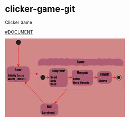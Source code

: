 # clicker-game-git
Clicker Game

[#DOCUMENT](https://docs.google.com/document/d/1CXtxLYuUszWImiEwj_Ogq0qX_y43skDhjfNHtcrDChE/edit?usp=sharing)

![alt text](https://github.com/WaterLemur/clicker-game-git/blob/main/files/structure.jpg?raw=true)

